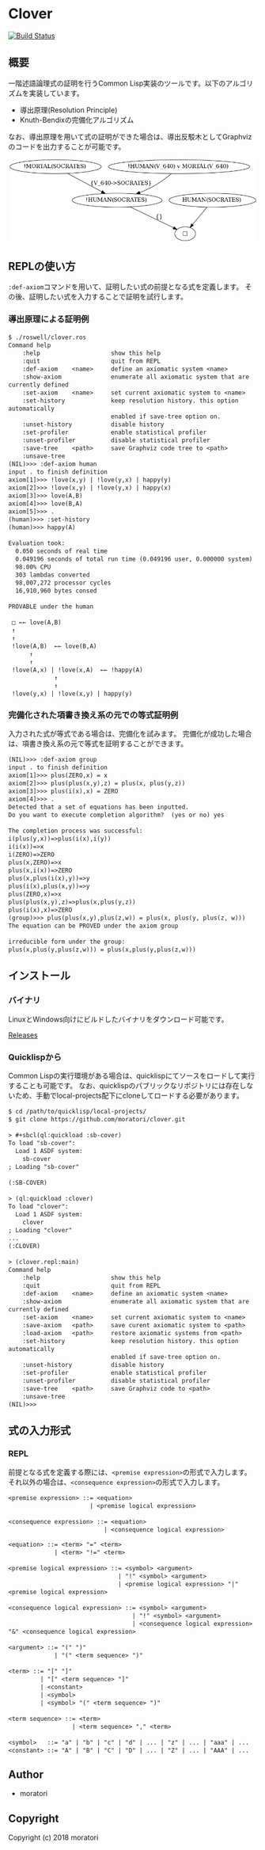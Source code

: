 # Clover

[![Build Status](https://travis-ci.org/moratori/clover.svg?branch=master)](https://travis-ci.org/moratori/clover)

## 概要

一階述語論理式の証明を行うCommon Lisp実装のツールです。以下のアルゴリズムを実装しています。
* 導出原理(Resolution Principle)
* Knuth-Bendixの完備化アルゴリズム

なお、導出原理を用いて式の証明ができた場合は、導出反駁木としてGraphvizのコードを出力することが可能です。

![sample proof figure](sample-refutation-tree.png)

## REPLの使い方

`:def-axiom`コマンドを用いて、証明したい式の前提となる式を定義します。
その後、証明したい式を入力することで証明を試行します。

### 導出原理による証明例

```
$ ./roswell/clover.ros
Command help
    :help                    show this help
    :quit                    quit from REPL
    :def-axiom    <name>     define an axiomatic system <name>
    :show-axiom              enumerate all axiomatic system that are currently defined
    :set-axiom    <name>     set current axiomatic system to <name>
    :set-history             keep resolution history. this option automatically
                             enabled if save-tree option on.
    :unset-history           disable history
    :set-profiler            enable statistical profiler
    :unset-profiler          disable statistical profiler
    :save-tree    <path>     save Graphviz code tree to <path>
    :unsave-tree
(NIL)>>> :def-axiom human
input . to finish definition
axiom[1]>>> !love(x,y) | !love(y,x) | happy(y)
axiom[2]>>> !love(x,y) | !love(y,x) | happy(x)
axiom[3]>>> love(A,B)
axiom[4]>>> love(B,A)
axiom[5]>>> .
(human)>>> :set-history
(human)>>> happy(A)

Evaluation took:
  0.050 seconds of real time
  0.049196 seconds of total run time (0.049196 user, 0.000000 system)
  98.00% CPU
  303 lambdas converted
  98,007,272 processor cycles
  16,910,960 bytes consed

PROVABLE under the human

 □ ←← love(A,B)
 ↑
 ↑
 !love(A,B)  ←← love(B,A)
      ↑
      ↑
 !love(A,x) | !love(x,A)  ←← !happy(A)
             ↑
             ↑
 !love(y,x) | !love(x,y) | happy(y)
```

### 完備化された項書き換え系の元での等式証明例

入力された式が等式である場合は、完備化を試みます。
完備化が成功した場合は、項書き換え系の元で等式を証明することができます。

```
(NIL)>>> :def-axiom group
input . to finish definition
axiom[1]>>> plus(ZERO,x) = x
axiom[2]>>> plus(plus(x,y),z) = plus(x, plus(y,z))
axiom[3]>>> plus(i(x),x) = ZERO
axiom[4]>>> .
Detected that a set of equations has been inputted.
Do you want to execute completion algorithm?  (yes or no) yes

The completion process was successful:
i(plus(y,x))=>plus(i(x),i(y))
i(i(x))=>x
i(ZERO)=>ZERO
plus(x,ZERO)=>x
plus(x,i(x))=>ZERO
plus(x,plus(i(x),y))=>y
plus(i(x),plus(x,y))=>y
plus(ZERO,x)=>x
plus(plus(x,y),z)=>plus(x,plus(y,z))
plus(i(x),x)=>ZERO
(group)>>> plus(plus(x,y),plus(z,w)) = plus(x, plus(y, plus(z, w)))
The equation can be PROVED under the axiom group

irreducible form under the group:
plus(x,plus(y,plus(z,w))) = plus(x,plus(y,plus(z,w)))
```

## インストール

### バイナリ

LinuxとWindows向けにビルドしたバイナリをダウンロード可能です。

[Releases](https://github.com/moratori/clover/releases)

### Quicklispから

Common Lispの実行環境がある場合は、quicklispにてソースをロードして実行することも可能です。
なお、quicklispのパブリックなリポジトリには存在しないため、手動でlocal-projects配下にcloneしてロードする必要があります。

```
$ cd /path/to/quicklisp/local-projects/
$ git clone https://github.com/moratori/clover.git

> #+sbcl(ql:quickload :sb-cover)
To load "sb-cover":
  Load 1 ASDF system:
    sb-cover
; Loading "sb-cover"

(:SB-COVER)

> (ql:quickload :clover)
To load "clover":
  Load 1 ASDF system:
    clover
; Loading "clover"
...
(:CLOVER)

> (clover.repl:main)
Command help
    :help                    show this help
    :quit                    quit from REPL
    :def-axiom    <name>     define an axiomatic system <name>
    :show-axiom              enumerate all axiomatic system that are currently defined
    :set-axiom    <name>     set current axiomatic system to <name>
    :save-axiom   <path>     save curent axiomatic system to <path>
    :load-axiom   <path>     restore axiomatic systems from <path>
    :set-history             keep resolution history. this option automatically
                             enabled if save-tree option on.
    :unset-history           disable history
    :set-profiler            enable statistical profiler
    :unset-profiler          disable statistical profiler
    :save-tree    <path>     save Graphviz code to <path>
    :unsave-tree
(NIL)>>> 
```

## 式の入力形式

### REPL

前提となる式を定義する際には、`<premise expression>`の形式で入力します。
それ以外の場合は、`<consequence expression>`の形式で入力します。


```
<premise expression> ::= <equation> 
                       | <premise logical expression>

<consequence expression> ::= <equation>
                           | <consequence logical expression>
```

```
<equation> ::= <term> "=" <term> 
             | <term> "!=" <term>

<premise logical expression> ::= <symbol> <argument>
                               | "!" <symbol> <argument>
                               | <premise logical expression> "|" <premise logical expression>

<consequence logical expression> ::= <symbol> <argument>
                                   | "!" <symbol> <argument>
                                   | <consequence logical expression> "&" <consequence logical expression>

<argument> ::= "(" ")"
             | "(" <term sequence> ")"

<term> ::= "[" "]"
         | "[" <term sequence> "]"
         | <constant>
         | <symbol>
         | <symbol> "(" <term sequence> ")"

<term sequence> ::= <term>
                  | <term sequence> "," <term>

<symbol>   ::= "a" | "b" | "c" | "d" | ... | "z" | ... | "aaa" | ...
<constant> ::= "A" | "B" | "C" | "D" | ... | "Z" | ... | "AAA" | ...

```


## Author

* moratori

## Copyright

Copyright (c) 2018 moratori

